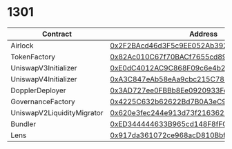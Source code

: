 # 1301

| Contract                   | Address                                                                                                                                  |
| -------------------------- | ---------------------------------------------------------------------------------------------------------------------------------------- |
| Airlock                    | [0x2F2BAcd46d3F5c9EE052Ab392b73711dB89129DB](https://unichain-sepolia.blockscout.com/address/0x2F2BAcd46d3F5c9EE052Ab392b73711dB89129DB) |
| TokenFactory               | [0x82Ac010C67f70BACf7655cd8948a4AD92A173CAC](https://unichain-sepolia.blockscout.com/address/0x82Ac010C67f70BACf7655cd8948a4AD92A173CAC) |
| UniswapV3Initializer       | [0xE0dC4012AC9C868F09c6e4b20d66ED46D6F258d0](https://unichain-sepolia.blockscout.com/address/0xE0dC4012AC9C868F09c6e4b20d66ED46D6F258d0) |
| UniswapV4Initializer       | [0xA3C847eAb58eAa9cbc215C785c9cfBc19CDABD5f](https://unichain-sepolia.blockscout.com/address/0xA3C847eAb58eAa9cbc215C785c9cfBc19CDABD5f) |
| DopplerDeployer            | [0x3AD727ee0FBBb8Ee0920933FdB96F23fD56f1299](https://unichain-sepolia.blockscout.com/address/0x3AD727ee0FBBb8Ee0920933FdB96F23fD56f1299) |
| GovernanceFactory          | [0x4225C632b62622Bd7B0A3eC9745C0a866Ff94F6F](https://unichain-sepolia.blockscout.com/address/0x4225C632b62622Bd7B0A3eC9745C0a866Ff94F6F) |
| UniswapV2LiquidityMigrator | [0x620e3fec244e913d73f2163623b62d02DB69638B](https://unichain-sepolia.blockscout.com/address/0x620e3fec244e913d73f2163623b62d02DB69638B) |
| Bundler                    | [0xED344444633B965cd148F8fFCE3765938A179094](https://unichain-sepolia.blockscout.com/address/0xED344444633B965cd148F8fFCE3765938A179094) |
| Lens                       | [0x917da361072ce968acD810BbfC9B64079426ebf0](https://unichain-sepolia.blockscout.com/address/0x917da361072ce968acD810BbfC9B64079426ebf0) |
